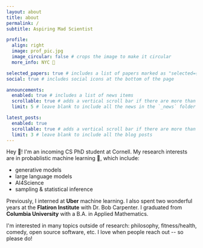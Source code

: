 ```yaml
---
layout: about
title: about
permalink: /
subtitle: Aspiring Mad Scientist

profile:
  align: right
  image: prof_pic.jpg
  image_circular: false # crops the image to make it circular
  more_info: NYC 🗽

selected_papers: true # includes a list of papers marked as "selected={true}"
social: true # includes social icons at the bottom of the page

announcements:
  enabled: true # includes a list of news items
  scrollable: true # adds a vertical scroll bar if there are more than 3 news items
  limit: 5 # leave blank to include all the news in the `_news` folder

latest_posts:
  enabled: true
  scrollable: true # adds a vertical scroll bar if there are more than 3 new posts items
  limit: 3 # leave blank to include all the blog posts
---
```


Hey :wave:! I'm an incoming CS PhD student at Cornell. My research interests are in probablistic machine learning :robot:, which include:

- generative models
- large language models
- AI4Science
- sampling & statistical inference

Previously, I interned at **Uber** machine learning. I also spent two wonderful years at the **Flatiron Institute** with Dr. Bob Carpenter. I graduated from **Columbia University** with a B.A. in Applied Mathematics.

I'm interested in many topics outside of research: philosophy, fitness/health, comedy, open source software, etc. I love when people reach out -- so please do!
